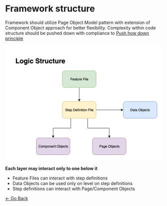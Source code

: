 # Framework structure

Framework should utilize Page Object Model pattern with extension of Component Object approach for better flexibility. Complexity within code structure should be pushed down with compliance to [Push how down principle](https://markoh.co.uk/posts/cucumber-best-practices-push-how-down) 

![Structure](../Assets/logicStructure.png)

**Each layer may interact only to one below it**
- Feature Files can interact with step definitions
- Data Objects can be used only on level on step definitions
- Step definitions can interact with Page/Component Objects

 [<- Go Back](../Readme.md)